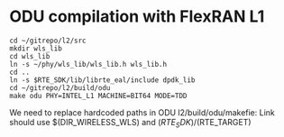 # ODU compilation with FlexRAN L1

```
cd ~/gitrepo/l2/src
mkdir wls_lib
cd wls_lib
ln -s ~/phy/wls_lib/wls_lib.h wls_lib.h
cd ..
ln -s $RTE_SDK/lib/librte_eal/include dpdk_lib
cd ~/gitrepo/l2/build/odu
make odu PHY=INTEL_L1 MACHINE=BIT64 MODE=TDD
```

We need to replace hardcoded paths in ODU l2/build/odu/makefie:
Link should use $(DIR_WIRELESS_WLS) and $(RTE_SDK)/$(RTE_TARGET)
